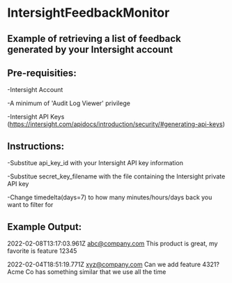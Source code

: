 # IntersightFeedbackMonitor
## Example of retrieving a list of feedback generated by your Intersight account




## Pre-requisities:

-Intersight Account

-A minimum of 'Audit Log Viewer' privilege

-Intersight API Keys (https://intersight.com/apidocs/introduction/security/#generating-api-keys)




## Instructions:

-Substitue api_key_id with your Intersight API key information

-Substitue secret_key_filename with the file containing the Intersight private API key

-Change timedelta(days=7) to how many minutes/hours/days back you want to filter for




## Example Output:


2022-02-08T13:17:03.961Z abc@company.com
This product is great, my favorite is feature 12345


2022-02-04T18:51:19.771Z xyz@company.com
Can we add feature 4321?  Acme Co has something similar that we use all the time
